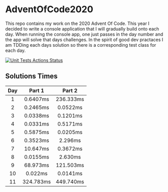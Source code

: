 # AdventOfCode2020
This repo contains my work on the 2020 Advent Of Code.  This year I decided to write a console application that I will gradually build onto each day.  When running the console app, one just passes in the day number and the app will solve that days challenges.  In the spirit of good dev practaces I am TDDing each days solution so there is a corresponding test class for each day.

[![Unit Tests Actions Status](https://github.com/Connor-Lynch/AdventOfCode2020/workflows/Tests/badge.svg)](https://github.com/Connor-Lynch/AdventOfCode2020/actions/)

## Solutions Times
|  Day  |  Part 1  |   Part 2  |
| :---: |:--------:| :-------: |
|   1   | 0.6407ms | 236.333ms |
|   2   | 0.2465ms | 0.0522ms  |
|   3   | 0.0338ms | 0.1201ms  |
|   4   | 0.0331ms | 0.5171ms  |
|   5   | 0.5875ms | 0.0205ms  |
|   6   | 0.3523ms | 2.296ms   |
|   7   | 10.647ms | 0.3672ms  |
|   8   | 0.0155ms |  2.630ms  |
|   9   | 68.973ms | 121.503ms |
|   10  |  0.022ms | 0.0141ms  |
|   11  | 324.783ms| 449.740ms |
